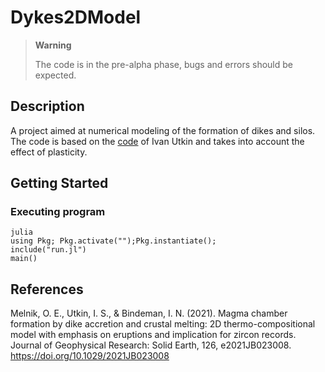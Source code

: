 # Dykes2DModel

> **Warning**
>
> The code is in the pre-alpha phase, bugs and errors should be expected.

## Description

A project aimed at numerical modeling of the formation of dikes and silos. The code is based on the [code](https://agupubs.onlinelibrary.wiley.com/doi/abs/10.1029/2021JB023008) of Ivan Utkin and takes into account the effect of plasticity.

## Getting Started

### Executing program
```
julia
using Pkg; Pkg.activate("");Pkg.instantiate();
include("run.jl")
main()
```

## References
Melnik, O. E., Utkin, I. S., & Bindeman, I. N. (2021). Magma chamber formation by dike accretion and crustal melting: 2D thermo-compositional model with emphasis on eruptions and implication for zircon records. Journal of Geophysical Research: Solid Earth, 126, e2021JB023008. 
https://doi.org/10.1029/2021JB023008

